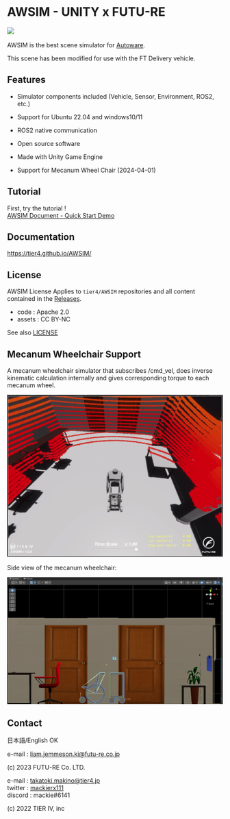 # AWSIM - UNITY x FUTU-RE

![](/README_img/AWSIM.png)

AWSIM is the best scene simulator for [Autoware](https://github.com/autowarefoundation/autoware).

This scene has been modified for use with the FT Delivery vehicle. 

## Features

- Simulator components included (Vehicle, Sensor, Environment, ROS2, etc.)
- Support for Ubuntu 22.04 and windows10/11
- ROS2 native communication
- Open source software
- Made with Unity Game Engine

- Support for Mecanum Wheel Chair (2024-04-01)

## Tutorial

First, try the tutorial !  
[AWSIM Document - Quick Start Demo](https://tier4.github.io/AWSIM/GettingStarted/QuickStartDemo/)

## Documentation

https://tier4.github.io/AWSIM/

## License

AWSIM License
Applies to `tier4/AWSIM` repositories and all content contained in the [Releases](https://github.com/tier4/AWSIM/releases).

- code : Apache 2.0
- assets : CC BY-NC

See also [LICENSE](./LICENSE)

## Mecanum Wheelchair Support

A mecanum wheelchair simulator that subscribes /cmd_vel, does inverse kinematic calculation internally and gives corresponding torque to each mecanum wheel.

![Mecanum Wheel Chair in Simulated environment](<README_MecanumWheelChairSim.png>)

Side view of the mecanum wheelchair:

![Side View](<README_MecanumWheelChairSideView.png>)

## Contact

日本語/English OK

e-mail : liam.jemmeson.ki@futu-re.co.jp

(c) 2023 FUTU-RE Co. LTD.

e-mail : takatoki.makino@tier4.jp  
twitter : [mackierx111](https://twitter.com/mackierx111)  
discord : mackie#6141

(c) 2022 TIER IV, inc
